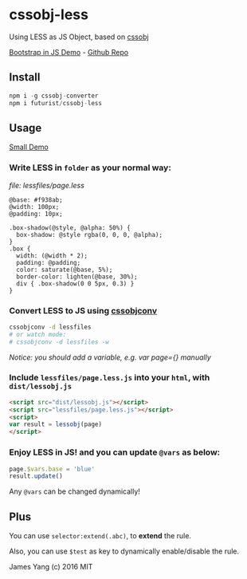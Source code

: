 # cssobj-less

Using LESS as JS Object, based on [cssobj](https://github.com/cssobj/cssobj)

[Bootstrap in JS Demo](https://futurist.github.io/cssobj-less/) - [Github Repo](https://github.com/futurist/cssobj-less)

## Install

``` javascript
npm i -g cssobj-converter
npm i futurist/cssobj-less
```

## Usage

[Small Demo](https://futurist.github.io/cssobj-less/test/)

### Write LESS in `folder` as your normal way:

*file: lessfiles/page.less*

``` less
@base: #f938ab;
@width: 100px;
@padding: 10px;

.box-shadow(@style, @alpha: 50%) {
  box-shadow: @style rgba(0, 0, 0, @alpha);
}
.box {
  width: (@width * 2);
  padding: @padding;
  color: saturate(@base, 5%);
  border-color: lighten(@base, 30%);
  div { .box-shadow(0 0 5px, 0.3) }
}
```

### Convert LESS to JS using [cssobjconv](https://github.com/cssobj/cssobj-converter)

``` bash
cssobjconv -d lessfiles
# or watch mode:
# cssobjconv -d lessfiles -w
```

*Notice: you should add a variable, e.g. var page={} manually*

### Include `lessfiles/page.less.js` into your `html`, with `dist/lessobj.js`

``` html
<script src="dist/lessobj.js"></script>
<script src="lessfiles/page.less.js"></script>
<script>
var result = lessobj(page)
</script>
```

### Enjoy LESS in JS! and you can update `@vars` as below:

``` javascript
page.$vars.base = 'blue'
result.update()
```

Any `@vars` can be changed dynamically!

## Plus

You can use `selector:extend(.abc)`, to **extend** the rule.

Also, you can use `$test` as key to dynamically enable/disable the rule.


James Yang (c) 2016 MIT
